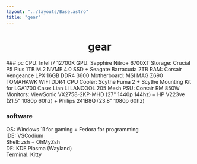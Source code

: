 ```yaml
---
layout: "../layouts/Base.astro"
title: "gear"
---
```

<h1 style="text-align: center">gear</h1>
### pc
CPU: Intel i7 12700K  
GPU: Sapphire Nitro+ 6700XT  
Storage: Crucial P5 Plus 1TB M.2 NVME 4.0 SSD + Seagate Barracuda 2TB  
RAM: Corsair Vengeance LPX 16GB DDR4 3600  
Motherboard: MSI MAG Z690 TOMAHAWK WIFI DDR4  
CPU Cooler: Scythe Fuma 2 + Scythe Mounting Kit for LGA1700  
Case: Lian Li LANCOOL 205 Mesh  
PSU: Corsair RM 850W  
Monitors: ViewSonic VX2758-2KP-MHD (27" 1440p 144hz) + HP V223ve (21.5" 1080p 60hz) + Philips 241B8Q (23.8" 1080p 60hz)

### software
OS: Windows 11 for gaming + Fedora for programming  
IDE: VSCodium  
Shell: zsh + OhMyZsh  
DE: KDE Plasma (Wayland)  
Terminal: Kitty
